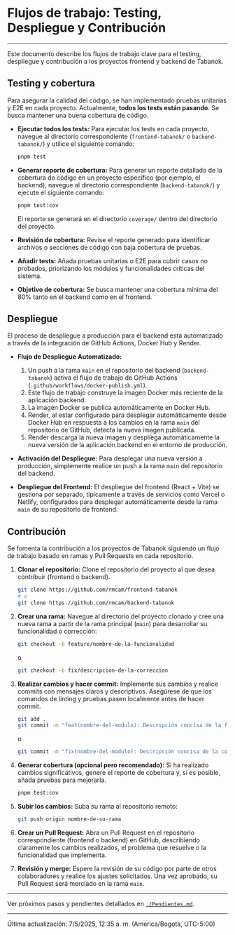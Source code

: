 # Flujos de trabajo: Testing, Despliegue y Contribución

---

Este documento describe los flujos de trabajo clave para el testing, despliegue y contribución a los proyectos frontend y backend de Tabanok.

## Testing y cobertura

Para asegurar la calidad del código, se han implementado pruebas unitarias y E2E en cada proyecto. Actualmente, **todos los tests están pasando**. Se busca mantener una buena cobertura de código.

*   **Ejecutar todos los tests:** Para ejecutar los tests en cada proyecto, navegue al directorio correspondiente (`frontend-tabanok/` o `backend-tabanok/`) y utilice el siguiente comando:

    ```bash
    pnpm test
    ```

*   **Generar reporte de cobertura:** Para generar un reporte detallado de la cobertura de código en un proyecto específico (por ejemplo, el backend), navegue al directorio correspondiente (`backend-tabanok/`) y ejecute el siguiente comando:

    ```bash
    pnpm test:cov
    ```

    El reporte se generará en el directorio `coverage/` dentro del directorio del proyecto.

*   **Revisión de cobertura:** Revise el reporte generado para identificar archivos o secciones de código con baja cobertura de pruebas.
*   **Añadir tests:** Añada pruebas unitarias o E2E para cubrir casos no probados, priorizando los módulos y funcionalidades críticas del sistema.
*   **Objetivo de cobertura:** Se busca mantener una cobertura mínima del 80% tanto en el backend como en el frontend.

## Despliegue

El proceso de despliegue a producción para el backend está automatizado a través de la integración de GitHub Actions, Docker Hub y Render.

*   **Flujo de Despliegue Automatizado:**
    1.  Un push a la rama `main` en el repositorio del backend (`backend-tabanok`) activa el flujo de trabajo de GitHub Actions (`.github/workflows/docker-publish.yml`).
    2.  Este flujo de trabajo construye la imagen Docker más reciente de la aplicación backend.
    3.  La imagen Docker se publica automáticamente en Docker Hub.
    4.  Render, al estar configurado para desplegar automáticamente desde Docker Hub en respuesta a los cambios en la rama `main` del repositorio de GitHub, detecta la nueva imagen publicada.
    5.  Render descarga la nueva imagen y despliega automáticamente la nueva versión de la aplicación backend en el entorno de producción.

*   **Activación del Despliegue:** Para desplegar una nueva versión a producción, simplemente realice un push a la rama `main` del repositorio del backend.

*   **Despliegue del Frontend:** El despliegue del frontend (React + Vite) se gestiona por separado, típicamente a través de servicios como Vercel o Netlify, configurados para desplegar automáticamente desde la rama `main` de su repositorio de frontend.

## Contribución

Se fomenta la contribución a los proyectos de Tabanok siguiendo un flujo de trabajo basado en ramas y Pull Requests en cada repositorio.

1.  **Clonar el repositorio:** Clone el repositorio del proyecto al que desea contribuir (frontend o backend).

    ```bash
    git clone https://github.com/rmcam/frontend-tabanok
    # o
    git clone https://github.com/rmcam/backend-tabanok
    ```

2.  **Crear una rama:** Navegue al directorio del proyecto clonado y cree una nueva rama a partir de la rama principal (`main`) para desarrollar su funcionalidad o corrección:

    ```bash
    git checkout -b feature/nombre-de-la-funcionalidad
    ```

    o

    ```bash
    git checkout -b fix/descripcion-de-la-correccion
    ```

3.  **Realizar cambios y hacer commit:** Implemente sus cambios y realice commits con mensajes claros y descriptivos. Asegúrese de que los comandos de linting y pruebas pasen localmente antes de hacer commit.

    ```bash
    git add .
    git commit -m "feat(nombre-del-modulo): Descripción concisa de la funcionalidad"
    ```

    o

    ```bash
    git commit -m "fix(nombre-del-modulo): Descripción concisa de la corrección"
    ```

4.  **Generar cobertura (opcional pero recomendado):** Si ha realizado cambios significativos, genere el reporte de cobertura y, si es posible, añada pruebas para mejorarla.

    ```bash
    pnpm test:cov
    ```

5.  **Subir los cambios:** Suba su rama al repositorio remoto:

    ```bash
    git push origin nombre-de-su-rama
    ```

6.  **Crear un Pull Request:** Abra un Pull Request en el repositorio correspondiente (frontend o backend) en GitHub, describiendo claramente los cambios realizados, el problema que resuelve o la funcionalidad que implementa.
7.  **Revisión y merge:** Espere la revisión de su código por parte de otros colaboradores y realice los ajustes solicitados. Una vez aprobado, su Pull Request será merclado en la rama `main`.

---

Ver próximos pasos y pendientes detallados en [`./Pendientes.md`](./Pendientes.md).

---

Última actualización: 7/5/2025, 12:35 a. m. (America/Bogota, UTC-5:00)
